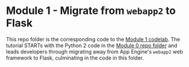 # Module 1 - Migrate from `webapp2` to Flask

This repo folder is the corresponding code to the [Module 1 codelab](http://g.co/codelabs/pae-migrate-flask). The tutorial STARTs with the Python 2 code in the [Module 0 repo folder](/mod0-baseline) and leads developers through migrating away from App Engine's `webapp2` web framework to Flask, culminating in the code in this folder.
